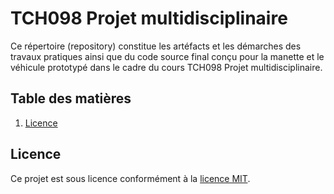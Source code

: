 # TCH098 Projet multidisciplinaire
Ce répertoire (repository) constitue les artéfacts et les démarches des travaux pratiques ainsi que du code source final conçu pour la manette et le véhicule prototypé dans le cadre du cours TCH098 Projet multidisciplinaire.

## Table des matières
1. [Licence](#Licence)

## Licence
Ce projet est sous licence conformément à la [licence MIT](LICENSE).
